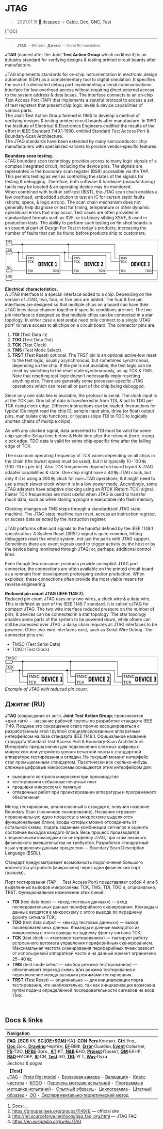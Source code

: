 # JTAG
> 2021.01.15 [🚀](../index/index.md) [despace](index.md) → [Cable](cable.md), [Doc](doc.md), [GNC](gnc.md), [Test](test.md)

[TOC]

---

> <small>**JTAG** — EN term. **Джитаг** — literal RU translation.</small>

**JTAG** (named after the Joint **Test Action Group** which codified it) is an industry standard for verifying designs & testing printed circuit boards after manufacture.

JTAG implements standards for on‑chip instrumentation in electronic design automation (EDA) as a complementary tool to digital simulation. It specifies the use of a dedicated debug port implementing a serial communications interface for low‑overhead access without requiring direct external access to the system address & data buses. The interface connects to an on‑chip Test Access Port (TAP) that implements a stateful protocol to access a set of test registers that present chip logic levels & device capabilities of various parts.  
The Joint Test Action Group formed in 1985 to develop a method of verifying designs & testing printed circuit boards after manufacture. In 1990 the Institute of Electrical & Electronics Engineers codified the results of the effort in IEEE Standard 1149.1‑1990, entitled Standard Test Access Port & Boundary‑Scan Architecture.  
The JTAG standards have been extended by many semiconductor chip manufacturers with specialized variants to provide vendor‑specific features.

**Boundary scan testing.**  
JTAG boundary scan technology provides access to many logic signals of a complex integrated circuit, including the device pins. The signals are represented in the boundary scan register (BSR) accessible via the TAP. This permits testing as well as controlling the states of the signals for testing & debugging. Therefore, both software & hardware (manufacturing) faults may be located & an operating device may be monitored.  
When combined with built‑in self‑test (BIST), the JTAG scan chain enables a low overhead, embedded solution to test an IC for certain static faults (shorts, opens, & logic errors). The scan chain mechanism does not generally help diagnose or test for timing, temperature or other dynamic operational errors that may occur. Test cases are often provided in standardized formats such as SVF, or its binary sibling XSVF, & used in production tests. The ability to perform such testing on finished boards is an essential part of Design For Test in today's products, increasing the number of faults that can be found before products ship to customers.

![](f/cable/jtag_01.png)

**Electrical characteristics.**  
A JTAG interface is a special interface added to a chip. Depending on the version of JTAG, two, four, or five pins are added. The four & five pin interfaces are designed so that multiple chips on a board can have their JTAG lines daisy‑chained together if specific conditions are met. The two pin interface is designed so that multiple chips can be connected in a star topology. In either case a test probe need only connect to a single “JTAG port” to have access to all chips on a circuit board. The connector pins are:

   1. **TDI** (Test Data In)
   1. **TDO** (Test Data Out)
   1. **TCK** (Test Clock)
   1. **TMS** (Test Mode Select)
   1. **TRST** (Test Reset) optional. The TRST pin is an optional active‑low reset to the test logic, usually asynchronous, but sometimes synchronous, depending on the chip. If the pin is not available, the test logic can be reset by switching to the reset state synchronously, using TCK & TMS. Note that resetting test logic doesn't necessarily imply resetting anything else. There are generally some processor‑specific JTAG operations which can reset all or part of the chip being debugged.

Since only one data line is available, the protocol is serial. The clock input is at the TCK pin. One bit of data is transferred in from TDI, & out to TDO per TCK rising clock edge. Different instructions can be loaded. Instructions for typical ICs might read the chip ID, sample input pins, drive (or float) output pins, manipulate chip functions, or bypass (pipe TDI to TDO to logically shorten chains of multiple chips).

As with any clocked signal, data presented to TDI must be valid for some chip‑specific Setup time before & Hold time after the relevant (here, rising) clock edge. TDO data is valid for some chip‑specific time after the falling edge of TCK.

The maximum operating frequency of TCK varies depending on all chips in the chain (the lowest speed must be used), but it is typically 10 ‑ 100 ㎒ (100 ‑ 10 ns per bit). Also TCK frequencies depend on board layout & JTAG adapter capabilities & state. One chip might have a 40 ㎒ JTAG clock, but only if it is using a 200 ㎒ clock for non‑JTAG operations; & it might need to use a much slower clock when it is in a low power mode. Accordingly, some JTAG adapters have adaptive clocking using an RTCK (Return TCK) signal. Faster TCK frequencies are most useful when JTAG is used to transfer much data, such as when storing a program executable into flash memory.

Clocking changes on TMS steps through a standardized JTAG state machine. The JTAG state machine can reset, access an instruction register, or access data selected by the instruction register.

JTAG platforms often add signals to the handful defined by the IEEE 1149.1 specification. A System Reset (SRST) signal is quite common, letting debuggers reset the whole system, not just the parts with JTAG support. Sometimes there are event signals used to trigger activity by the host or by the device being monitored through JTAG; or, perhaps, additional control lines.

Even though few consumer products provide an explicit JTAG port connector, the connections are often available on the printed circuit board as a remnant from development prototyping and/or production. When exploited, these connections often provide the most viable means for reverse engineering.

**Reduced pin count JTAG (IEEE 1149.7).**  
Reduced pin count JTAG uses only two wires, a clock wire & a data wire. This is defined as part of the IEEE 1149.7 standard. It is called cJTAG for compact JTAG. The two wire interface reduced pressure on the number of pins, & devices can be connected in a star topology. The star topology enables some parts of the system to be powered down, while others can still be accessed over JTAG; a daisy chain requires all JTAG interfaces to be powered. Other two-wire interfaces exist, such as Serial Wire Debug. The connector pins are:

   - TMSC (Test Serial Data)
   - TCKC (Test Clock)

![](f/cable/jtag_02.png)  
*Example of JTAG with reduced pin count.*



## Джитаг (RU)
**JTAG** (сокращение от англ. **Joint Test Action Group**; произносится «джи‑тáг») — название рабочей группы по разработке стандарта IEEE 1149. Позднее это сокращение стало прочно ассоциироваться с разработанным этой группой специализированным аппаратным интерфейсом на базе стандарта IEEE 1149.1. Официальное название стандарта Standard Test Access Port & Boundary‑Scan Architecture. Интерфейс предназначен для подключения сложных цифровых микросхем или устройств уровня печатной платы к стандартной аппаратуре тестирования и отладки. На текущий момент интерфейс стал промышленным стандартом. Практически все сколько‑нибудь сложные цифровые микросхемы оснащаются этим интерфейсом для:

   - выходного контроля микросхем при производстве
   - тестирования собранных печатных плат
   - прошивки микросхем с памятью
   - отладочных работ при проектировании аппаратуры и программного обеспечения

Метод тестирования, реализованный в стандарте, получил название Boundary Scan (граничное сканирование). Название отражает первоначальную идею процесса: в микросхеме выделяются функциональные блоки, входы которых можно отсоединить от остальной схемы, подать заданные комбинации сигналов и оценить состояние выходов каждого блока. Весь процесс производится специальными командами по интерфейсу JTAG, при этом никакого физического вмешательства не требуется. Разработан стандартный язык управления данным процессом — Boundary Scan Description Language (BSDL).

Стандарт предусматривает возможность подключения большого количества устройств (микросхем) через один физический порт (разъем).

Порт тестирования (TAP — Test Access Port) представляет собой 4 или 5 выделенных выводов микросхемы: ТСК, TMS, TDI, TDO и, опционально, TRST. Функциональное назначение этих линий:

   - **TDI** (test data input — «вход тестовых данных») — вход последовательных данных периферийного сканирования. Команды и данные вводятся в микросхему с этого вывода по переднему фронту сигнала TCK;
   - **TDO** (test data output — «выход тестовых данных») — выход последовательных данных. Команды и данные выводятся из микросхемы с этого вывода по заднему фронту сигнала TCK;
   - **TCK** (test clock — «тестовое тактирование») — тактирует работу встроенного автомата управления периферийным сканированием. Максимальная частота сканирования периферийных ячеек зависит от используемой аппаратной части и на данный момент ограничена 25 ‑ 40 ㎒;
   - **TMS** (test mode select — «выбор режима тестирования») — обеспечивает переход схемы в/из режима тестирования и переключение между разными режимами тестирования.
   - **TRST** (Test Reset) — опционально — для инициализации порта тестирования, что необязательно, так как инициализация возможна путём подачи определённой последовательности сигналов на вход TMS.


<p style="page-break-after:always"> </p>

## Docs & links
|Navigation|
|:--|
|**[FAQ](faq.md)**【**[SCS](scs.md)**·КК, **[SC (OE+SGM)](sc.md)**·КА】**[CON](contact.md)·[Pers](person.md)**·Контакт, **[Ctrl](control.md)**·Упр., **[Doc](doc.md)**·Док., **[Drawing](drawing.md)**·Чертёж, **[EF](ef.md)**·ВВФ, **[Error](error.md)**·Ошибки, **[Event](event.md)**·События, **[FS](fs.md)**·ТЭО, **[HF&E](hfe.md)**·Эрго., **[KT](kt.md)**·КТ, **[N&B](nnb.md)**·БНО, **[Project](project.md)**·Проект, **[QM](qm.md)**·БКНР, **[R&D](rnd.md)**·НИОКР, **[SI](si.md)**·СИ, **[Test](test.md)**·ЭО, **[TRL](trl.md)**·УГТ, **[Way](way.md)**·Пути|
|*Sections & pages*|
|**【[Test](test.md)】**<br> [JTAG](jtag.md)・ [Proto fligt model](pfm.md)・ [Безэховая камера](ach.md)・ [Валидация](val_ver.md)・ [Класс чистоты](clean_lvl.md)・ [КПЭО](ctpr.md)・ [Перечень методик испытаний](list_tp.md)・ [Программа и методика испытаний](pmot.md)・ [Опытный образец](pilot_sample.md)・ [Циклограмма](obc.md)・ [Штатный образец](flight_unit.md)・ [ЭО](test.md)・ [Экспериментально‑теоретический метод](etetm.md)|

   1. Docs: …
   1. <https://grouper.ieee.org/groups/1149/1/> — official site
   1. <http://hri.sourceforge.net/tools/jtag_faq_org.html> — JTAG FAQ
   1. <https://en.wikipedia.org/wiki/JTAG>
